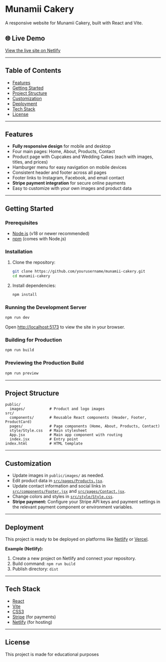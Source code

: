 # Munamii Cakery

A responsive website for Munamii Cakery, built with React and Vite.

## 🌐 Live Demo

[View the live site on Netlify](https://munamii.netlify.app)

---

## Table of Contents

- [Features](#features)
- [Getting Started](#getting-started)
- [Project Structure](#project-structure)
- [Customization](#customization)
- [Deployment](#deployment)
- [Tech Stack](#tech-stack)
- [License](#license)

---

## Features

- **Fully responsive design** for mobile and desktop
- Four main pages: Home, About, Products, Contact
- Product page with Cupcakes and Wedding Cakes (each with images, titles, and prices)
- Hamburger menu for easy navigation on mobile devices
- Consistent header and footer across all pages
- Footer links to Instagram, Facebook, and email contact
- **Stripe payment integration** for secure online payments
- Easy to customize with your own images and product data

---

## Getting Started

### Prerequisites

- [Node.js](https://nodejs.org/) (v18 or newer recommended)
- [npm](https://www.npmjs.com/) (comes with Node.js)

### Installation

1. Clone the repository:
   ```sh
   git clone https://github.com/yourusername/munamii-cakery.git
   cd munamii-cakery
   ```

2. Install dependencies:
   ```sh
   npm install
   ```

### Running the Development Server

```sh
npm run dev
```

Open [http://localhost:5173](http://localhost:5173) to view the site in your browser.

### Building for Production

```sh
npm run build
```

### Previewing the Production Build

```sh
npm run preview
```

---

## Project Structure

```
public/
  images/           # Product and logo images
src/
  components/       # Reusable React components (Header, Footer, ProductCard)
  pages/            # Page components (Home, About, Products, Contact)
  style/Style.css   # Main stylesheet
  App.jsx           # Main app component with routing
  index.jsx         # Entry point
index.html          # HTML template
```

---

## Customization

- Update images in `public/images/` as needed.
- Edit product data in [`src/pages/Products.jsx`](src/pages/Products.jsx).
- Update contact information and social links in [`src/components/Footer.jsx`](src/components/Footer.jsx) and [`src/pages/Contact.jsx`](src/pages/Contact.jsx).
- Change colors and styles in [`src/style/Style.css`](src/style/Style.css).
- **Stripe payment:** Configure your Stripe API keys and payment settings in the relevant payment component or environment variables.

---

## Deployment

This project is ready to be deployed on platforms like [Netlify](https://www.netlify.com/) or [Vercel](https://vercel.com/).

**Example (Netlify):**
1. Create a new project on Netlify and connect your repository.
2. Build command: `npm run build`
3. Publish directory: `dist`

---

## Tech Stack

- [React](https://react.dev/)
- [Vite](https://vitejs.dev/)
- [CSS3](https://developer.mozilla.org/en-US/docs/Web/CSS)
- [Stripe](https://stripe.com/) (for payments)
- [Netlify](https://www.netlify.com/) (for hosting)

---

## License

This project is made for educational purposes